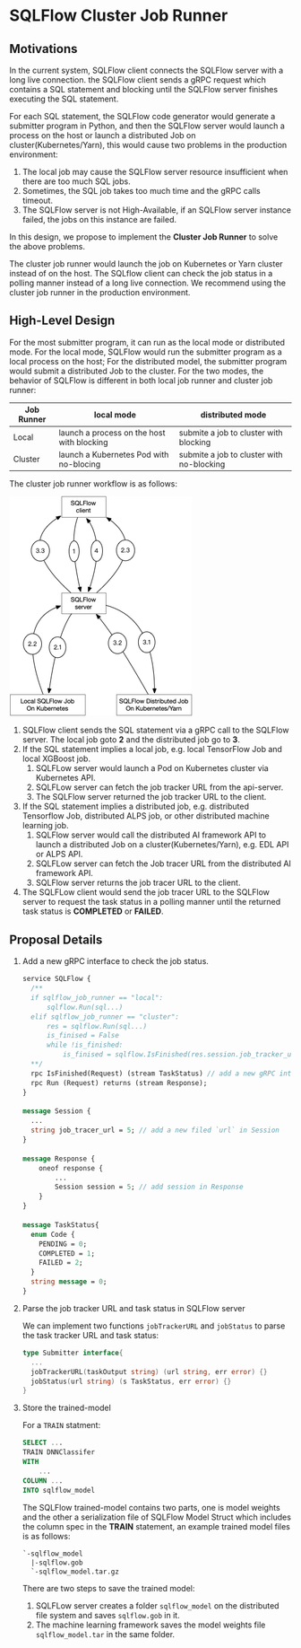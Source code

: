 # SQLFlow Cluster Job Runner

## Motivations

In the current system, SQLFlow client connects the SQLFlow server with a long live connection. the SQLFlow client sends
a gRPC request which contains a SQL statement and blocking until the SQLFlow server finishes executing the SQL statement.

For each SQL statement, the SQLFlow code generator would generate a submitter program in Python, and then the SQLFlow server
would launch a process on the host or launch a distributed Job on cluster(Kubernetes/Yarn), this would cause two problems in the production environment:

1. The local job may cause the SQLFlow server resource insufficient when there are too much SQL jobs.
1. Sometimes, the SQL job takes too much time and the gRPC calls timeout.
1. The SQLFlow server is not High-Available, if an SQLFlow server instance failed, the jobs on this instance are failed.

In this design, we propose to implement the **Cluster Job Runner** to solve the above problems.

The cluster job runner would launch the job on Kubernetes or Yarn cluster instead of on the host. The SQLflow client can
check the job status in a polling manner instead of a long live connection. We recommend using the cluster job runner in the production environment.

## High-Level Design

For the most submitter program, it can run as the local mode or distributed mode. For the local mode, SQLFlow would run
the submitter program as a local process on the host; For the distributed model, the submitter program would submit a distributed Job to the cluster. For the two modes, the behavior of SQLFlow is different in both local job runner and cluster job runner:

Job Runner| local mode | distributed mode
-- | -- | --
Local | launch a process on the host with blocking| submite a job to cluster with blocking
Cluster| launch a Kubernetes Pod with no-blocing| submite a job to cluster with no-blocking

The cluster job runner workflow is as follows:

<img src="figures/cluster_job_runner.png">

1. SQLFlow client sends the SQL statement via a gRPC call to the SQLFlow server. The local job goto **2** and the distributed
job go to **3**.
2. If the SQL statement implies a local job, e.g. local TensorFlow Job and local XGBoost job.
    1. SQLFLow server would launch a Pod on Kubernetes cluster via Kubernetes API.
    1. SQLFLow server can fetch the job tracker URL from the api-server.
    1. The SQLFlow server returned the job tracker URL to the client.
3. If the SQL statement implies a distributed job, e.g. distributed Tensorflow Job, distributed ALPS job, or other distributed
machine learning job.
    1. SQLFlow server would call the distributed AI framework API to launch a distributed Job on a cluster(Kubernetes/Yarn),
    e.g. EDL API or ALPS API.
    1. SQLFLow server can fetch the Job tracer URL from the distributed AI framework API.
    1. SQLFlow server returns the job tracer URL to the client.
4. The SQLFLow client would send the job tracer URL to the SQLFlow server to request the task status in a polling manner until
the returned task status is **COMPLETED** or **FAILED**.

## Proposal Details

1. Add a new gRPC interface to check the job status.

    ``` protobuf
    service SQLFlow {
      /**
      if sqlflow_job_runner == "local":
          sqlflow.Run(sql...)
      elif sqlflow_job_runner == "cluster":
          res = sqlflow.Run(sql...)
          is_finised = False
          while !is_finished:
              is_finised = sqlflow.IsFinished(res.session.job_tracker_url)
      **/
      rpc IsFinished(Request) (stream TaskStatus) // add a new gRPC interface to request the job status
      rpc Run (Request) returns (stream Response);
    }

    message Session {
      ...
      string job_tracer_url = 5; // add a new filed `url` in Session
    }

    message Response {
        oneof response {
            ...
            Session session = 5; // add session in Response
        }
    }

    message TaskStatus{
      enum Code {
        PENDING = 0;
        COMPLETED = 1;
        FAILED = 2;
      }
      string message = 0;
    }
    ```

1. Parse the job tracker URL and task status in SQLFlow server

    We can implement two functions `jobTrackerURL` and `jobStatus` to parse the task tracker URL and task status:

    ``` go
    type Submitter interface{
      ...
      jobTrackerURL(taskOutput string) (url string, err error) {}
      jobStatus(url string) (s TaskStatus, err error) {}
    }
    ```

1. Store the trained-model

    For a `TRAIN` statment:

    ``` sql
    SELECT ...
    TRAIN DNNClassifer
    WITH
        ...
    COLUMN ...
    INTO sqlflow_model
    ```

    The SQLFlow trained-model contains two parts, one is model weights and the other a serialization file of SQLFlow
    Model Struct which includes the column spec in the **TRAIN** statement, an example trained model files is as follows:

    ``` text
    `-sqlflow_model
      |-sqlflow.gob
      `-sqlflow_model.tar.gz
    ```

    There are two steps to save the trained model:
    1. SQLFLow server creates a folder `sqlflow_model` on the distributed file system and saves `sqlflow.gob` in it.
    1. The machine learning framework saves the model weights file `sqlflow_model.tar` in the same folder.
